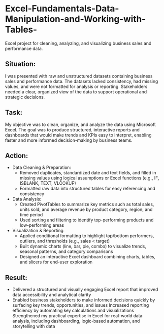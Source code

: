 # Excel-Fundamentals-Data-Manipulation-and-Working-with-Tables-
Excel project for cleaning, analyzing, and visualizing business sales and performance data.

## Situation:
I was presented with raw and unstructured datasets containing business sales and performance data. The datasets lacked consistency, had missing values, and were not formatted for analysis or reporting. Stakeholders needed a clear, organized view of the data to support operational and strategic decisions.

## Task:
My objective was to clean, organize, and analyze the data using Microsoft Excel. The goal was to produce structured, interactive reports and dashboards that would make trends and KPIs easy to interpret, enabling faster and more informed decision-making by business teams.

## Action:
- Data Cleaning & Preparation:
    - Removed duplicates, standardized date and text fields, and filled in missing values using logical assumptions or Excel functions (e.g., IF, ISBLANK, TEXT, VLOOKUP)
    - Formatted raw data into structured tables for easy referencing and consistency
- Data Analysis:
    - Created PivotTables to summarize key metrics such as total sales, units sold, and average revenue by product category, region, and time period
    - Used sorting and filtering to identify top-performing products and low-performing areas
- Visualization & Reporting:
  - Applied conditional formatting to highlight top/bottom performers, outliers, and thresholds (e.g., sales < target)
  - Built dynamic charts (line, bar, pie, combo) to visualize trends, seasonal patterns, and category comparisons
  - Designed an interactive Excel dashboard combining charts, tables, and slicers for end-user exploration

## Result:
- Delivered a structured and visually engaging Excel report that improved data accessibility and analytical clarity
- Enabled business stakeholders to make informed decisions quickly by surfacing key trends, opportunities, and issues
  Increased reporting efficiency by automating key calculations and visualizations
  Strengthened my practical expertise in Excel for real-world data analysis, including dashboarding, logic-based automation, and storytelling with data
